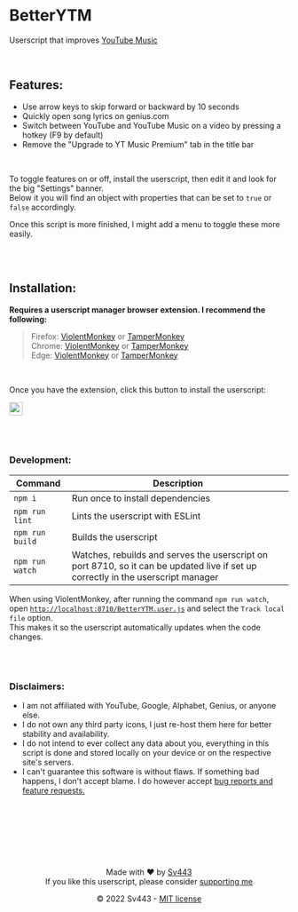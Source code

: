 # BetterYTM
Userscript that improves [YouTube Music](https://music.youtube.com/)

<br>

## Features:
- Use arrow keys to skip forward or backward by 10 seconds
- Quickly open song lyrics on genius.com<!-- (powered by [geniURL](https://api.sv443.net/geniurl))-->
- Switch between YouTube and YouTube Music on a video by pressing a hotkey (F9 by default)
- Remove the "Upgrade to YT Music Premium" tab in the title bar

<br>

To toggle features on or off, install the userscript, then edit it and look for the big "Settings" banner.  
Below it you will find an object with properties that can be set to `true` or `false` accordingly.  
  
Once this script is more finished, I might add a menu to toggle these more easily.

<br><br>

## Installation:
**Requires a userscript manager browser extension. I recommend the following:**
> Firefox: [ViolentMonkey](https://addons.mozilla.org/en-US/firefox/addon/violentmonkey/) or [TamperMonkey](https://addons.mozilla.org/en-US/firefox/addon/tampermonkey/)  
> Chrome: [ViolentMonkey](https://chrome.google.com/webstore/detail/violentmonkey/jinjaccalgkegednnccohejagnlnfdag) or [TamperMonkey](https://chrome.google.com/webstore/detail/tampermonkey/dhdgffkkebhmkfjojejmpbldmpobfkfo)  
> Edge: [ViolentMonkey](https://microsoftedge.microsoft.com/addons/detail/violentmonkey/eeagobfjdenkkddmbclomhiblgggliao?hl=en-GB&gl=DE) or [TamperMonkey](https://microsoftedge.microsoft.com/addons/detail/tampermonkey/iikmkjmpaadaobahmlepeloendndfphd)

<br>

Once you have the extension, click this button to install the userscript:  
  
<!-- <a href="https://github.com/Sv443/BetterYTM/raw/main/BetterYTM.user.js" target="_blank"><img src="https://img.shields.io/badge/Install-%E2%96%BA-039e10" height="24"></a> -->
<a href="https://github.com/Sv443/BetterYTM/raw/main/BetterYTM.user.js" target="_blank"><img src="https://img.shields.io/badge/Install-%E2%96%BC-039e10" height="24"></a>

<br><br>

### Development:
| Command | Description |
| --- | --- |
| `npm i` | Run once to install dependencies |
| `npm run lint` | Lints the userscript with ESLint |
| `npm run build` | Builds the userscript |
| `npm run watch` | Watches, rebuilds and serves the userscript on port 8710, so it can be updated live if set up correctly in the userscript manager |

When using ViolentMonkey, after running the command `npm run watch`, open [`http://localhost:8710/BetterYTM.user.js`](http://localhost:8710/BetterYTM.user.js) and select the `Track local file` option.  
This makes it so the userscript automatically updates when the code changes.


<br><br>

### Disclaimers:
- I am not affiliated with YouTube, Google, Alphabet, Genius, or anyone else.
- I do not own any third party icons, I just re-host them here for better stability and availability.
- I do not intend to ever collect any data about you, everything in this script is done and stored locally on your device or on the respective site's servers.
- I can't guarantee this software is without flaws. If something bad happens, I don't accept blame. I do however accept [bug reports and feature requests.](https://github.com/Sv443/BetterYTM/issues/new)

<br><br><br><br><br><br>

<div align="center" style="text-align: center;">

Made with ❤️ by [Sv443](https://github.com/Sv443)  
If you like this userscript, please consider [supporting me](https://github.com/sponsors/Sv443)  
  
© 2022 Sv443 - [MIT license](./LICENSE.txt)

</div>
